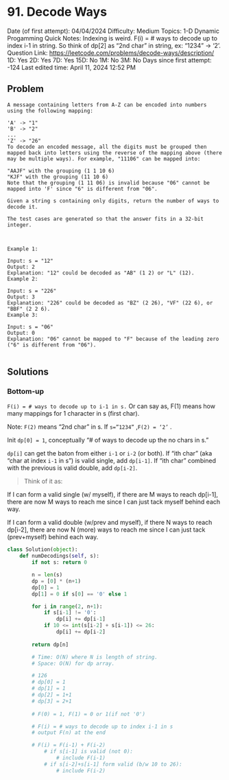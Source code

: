 # 91. Decode Ways

Date (of first attempt): 04/04/2024
Difficulty: Medium
Topics: 1-D Dynamic Progamming
Quick Notes: Indexing is weird. F(i) = # ways to decode up to index i-1 in string. So think of dp[2] as “2nd char” in string, ex: “1234” → ‘2’.
Question Link: https://leetcode.com/problems/decode-ways/description/
1D: Yes
2D: Yes
7D: Yes
15D: No
1M: No
3M: No
Days since first attempt: -124
Last edited time: April 11, 2024 12:52 PM

## Problem

```
A message containing letters from A-Z can be encoded into numbers using the following mapping:

'A' -> "1"
'B' -> "2"
...
'Z' -> "26"
To decode an encoded message, all the digits must be grouped then mapped back into letters using the reverse of the mapping above (there may be multiple ways). For example, "11106" can be mapped into:

"AAJF" with the grouping (1 1 10 6)
"KJF" with the grouping (11 10 6)
Note that the grouping (1 11 06) is invalid because "06" cannot be mapped into 'F' since "6" is different from "06".

Given a string s containing only digits, return the number of ways to decode it.

The test cases are generated so that the answer fits in a 32-bit integer.

 

Example 1:

Input: s = "12"
Output: 2
Explanation: "12" could be decoded as "AB" (1 2) or "L" (12).
Example 2:

Input: s = "226"
Output: 3
Explanation: "226" could be decoded as "BZ" (2 26), "VF" (22 6), or "BBF" (2 2 6).
Example 3:

Input: s = "06"
Output: 0
Explanation: "06" cannot be mapped to "F" because of the leading zero ("6" is different from "06").
```

```

```

## Solutions

### Bottom-up

`F(i) = # ways to decode up to i-1 in s.` Or can say as, F(1) means how many mappings for 1 character in s (first char).

Note: `F(2)` means “2nd char” in s. If `s=”1234”` ,`F(2) = ‘2’` .

Init `dp[0] = 1`, conceptually “# of ways to decode up the no chars in s.”

`dp[i]` can get the baton from either `i-1` or `i-2` (or both). If “ith char” (aka “char at index `i-1` in s”) is valid single, add `dp[i-1]`. If “ith char” combined with the previous is valid double, add `dp[i-2]`. 

> Think of it as:

If I can form a valid single (w/ myself), if there are M ways to reach dp[i-1], there are now M ways to reach me since I can just tack myself behind each way.

If I can form a valid double (w/prev and myself), if there N ways to reach dp[i-2], there are now N (more) ways to reach me since I can just tack (prev+myself) behind each way.
> 

```python
class Solution(object):
    def numDecodings(self, s):
        if not s: return 0

        n = len(s)
        dp = [0] * (n+1)
        dp[0] = 1
        dp[1] = 0 if s[0] == '0' else 1

        for i in range(2, n+1):
            if s[i-1] != '0':
                dp[i] += dp[i-1]
            if 10 <= int(s[i-2] + s[i-1]) <= 26:
                dp[i] += dp[i-2]
        
        return dp[n]

        # Time: O(N) where N is length of string.
        # Space: O(N) for dp array.

        # 126
        # dp[0] = 1
        # dp[1] = 1
        # dp[2] = 1+1
        # dp[3] = 2+1
    
        # F(0) = 1, F(1) = 0 or 1(if not '0')

        # F(i) = # ways to decode up to index i-1 in s
        # output F(n) at the end

        # F(i) = F(i-1) + F(i-2)
            # if s[i-1] is valid (not 0):
                # include F(i-1)
            # if s[i-2]+s[i-1] form valid (b/w 10 to 26):
                # include F(i-2)
```